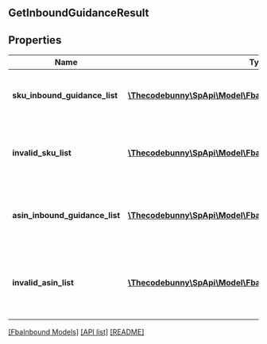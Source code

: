 ## GetInboundGuidanceResult

## Properties

Name | Type | Description | Notes
------------ | ------------- | ------------- | -------------
**sku_inbound_guidance_list** | [**\Thecodebunny\SpApi\Model\FbaInbound\SKUInboundGuidance[]**](SKUInboundGuidance.md) | A list of SKU inbound guidance information. | [optional]
**invalid_sku_list** | [**\Thecodebunny\SpApi\Model\FbaInbound\InvalidSKU[]**](InvalidSKU.md) | A list of invalid SKU values and the reason they are invalid. | [optional]
**asin_inbound_guidance_list** | [**\Thecodebunny\SpApi\Model\FbaInbound\ASINInboundGuidance[]**](ASINInboundGuidance.md) | A list of ASINs and their associated inbound guidance. | [optional]
**invalid_asin_list** | [**\Thecodebunny\SpApi\Model\FbaInbound\InvalidASIN[]**](InvalidASIN.md) | A list of invalid ASIN values and the reasons they are invalid. | [optional]

[[FbaInbound Models]](../) [[API list]](../../Api) [[README]](../../../README.md)
